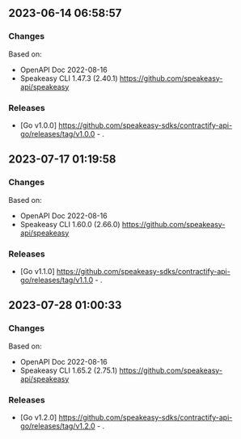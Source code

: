 

## 2023-06-14 06:58:57
### Changes
Based on:
- OpenAPI Doc 2022-08-16 
- Speakeasy CLI 1.47.3 (2.40.1) https://github.com/speakeasy-api/speakeasy
### Releases
- [Go v1.0.0] https://github.com/speakeasy-sdks/contractify-api-go/releases/tag/v1.0.0 - .

## 2023-07-17 01:19:58
### Changes
Based on:
- OpenAPI Doc 2022-08-16 
- Speakeasy CLI 1.60.0 (2.66.0) https://github.com/speakeasy-api/speakeasy
### Releases
- [Go v1.1.0] https://github.com/speakeasy-sdks/contractify-api-go/releases/tag/v1.1.0 - .

## 2023-07-28 01:00:33
### Changes
Based on:
- OpenAPI Doc 2022-08-16 
- Speakeasy CLI 1.65.2 (2.75.1) https://github.com/speakeasy-api/speakeasy
### Releases
- [Go v1.2.0] https://github.com/speakeasy-sdks/contractify-api-go/releases/tag/v1.2.0 - .